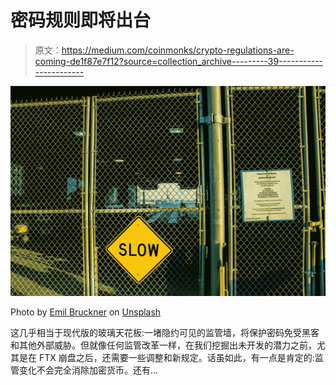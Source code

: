 # 密码规则即将出台

> 原文：<https://medium.com/coinmonks/crypto-regulations-are-coming-de1f87e7f12?source=collection_archive---------39----------------------->

![](img/93f03ed69890c0880a1c849b26fdd2ae.png)

Photo by [Emil Bruckner](https://unsplash.com/@emilbruckner?utm_source=medium&utm_medium=referral) on [Unsplash](https://unsplash.com?utm_source=medium&utm_medium=referral)

这几乎相当于现代版的玻璃天花板:一堵隐约可见的监管墙，将保护密码免受黑客和其他外部威胁。但就像任何监管改革一样，在我们挖掘出未开发的潜力之前，尤其是在 FTX 崩盘之后，还需要一些调整和新规定。话虽如此，有一点是肯定的:监管变化不会完全消除加密货币。还有…